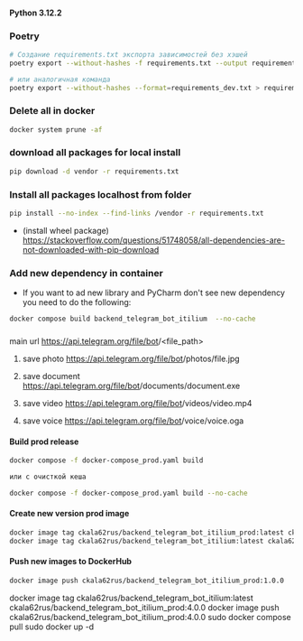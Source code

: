 #### Python 3.12.2

### Poetry
```Bash
# Создание requirements.txt экспорта зависимостей без хэшей
poetry export --without-hashes -f requirements.txt --output requirements.txt  

# или аналогичная команда
poetry export --without-hashes --format=requirements_dev.txt > requirements_dev.txt
```

### Delete all in docker
```bash
docker system prune -af
```

### download all packages for local install 
```bash
pip download -d vendor -r requirements.txt
```

### Install all packages localhost from folder
```bash
pip install --no-index --find-links /vendor -r requirements.txt
```
- (install wheel package) https://stackoverflow.com/questions/51748058/all-dependencies-are-not-downloaded-with-pip-download

### Add new dependency in container
- If you want to ad new library and PyCharm don't see new dependency you need to do the following:
```bash
docker compose build backend_telegram_bot_itilium  --no-cache
```

###
main url
https://api.telegram.org/file/bot<token>/<file_path>

1) save photo
https://api.telegram.org/file/bot<token>/photos/file.jpg

2) save document
https://api.telegram.org/file/bot<token>/documents/document.exe

3) save video
https://api.telegram.org/file/bot<token>/videos/video.mp4

4) save voice
https://api.telegram.org/file/bot<token>/voice/voice.oga

#### Build prod release
```bash
docker compose -f docker-compose_prod.yaml build

или с очисткой кеша

docker compose -f docker-compose_prod.yaml build --no-cache
```

#### Create new version prod image
```bash
docker image tag ckala62rus/backend_telegram_bot_itilium_prod:latest ckala62rus/backend_telegram_bot_itilium_prod:1.0.0
docker image tag ckala62rus/backend_telegram_bot_itilium:latest ckala62rus/backend_telegram_bot_itilium_prod:7.0.0
```

#### Push new images to DockerHub
```bash
docker image push ckala62rus/backend_telegram_bot_itilium_prod:1.0.0
```
docker image tag ckala62rus/backend_telegram_bot_itilium:latest ckala62rus/backend_telegram_bot_itilium_prod:4.0.0
docker image push ckala62rus/backend_telegram_bot_itilium_prod:4.0.0
sudo docker compose pull
sudo docker up -d
